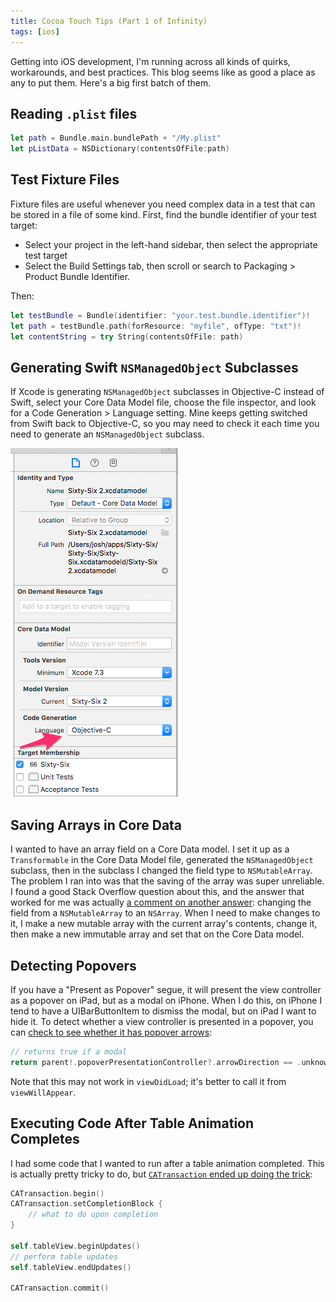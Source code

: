 ```yaml
---
title: Cocoa Touch Tips (Part 1 of Infinity)
tags: [ios]
---
```


Getting into iOS development, I'm running across all kinds of quirks, workarounds, and best practices. This blog seems like as good a place as any to put them. Here's a big first batch of them.

## Reading `.plist` files

```swift
let path = Bundle.main.bundlePath + "/My.plist"
let pListData = NSDictionary(contentsOfFile:path)
```

## Test Fixture Files

Fixture files are useful whenever you need complex data in a test that can be stored in a file of some kind. First, find the bundle identifier of your test target:

* Select your project in the left-hand sidebar, then select the appropriate test target
* Select the Build Settings tab, then scroll or search to Packaging > Product Bundle Identifier.

Then:

```swift
let testBundle = Bundle(identifier: "your.test.bundle.identifier")!
let path = testBundle.path(forResource: "myfile", ofType: "txt")!
let contentString = try String(contentsOfFile: path)
```

## Generating Swift `NSManagedObject` Subclasses

If Xcode is generating `NSManagedObject` subclasses in Objective-C instead of Swift, select your Core Data Model file, choose the file inspector, and look for a Code Generation > Language setting. Mine keeps getting switched from Swift back to Objective-C, so you may need to check it each time you need to generate an `NSManagedObject` subclass.

![Setting the model file language](/img/posts/cocoa-touch-tips/model-file-language.png)

## Saving Arrays in Core Data

I wanted to have an array field on a Core Data model. I set it up as a `Transformable` in the Core Data Model file, generated the `NSManagedObject` subclass, then in the subclass I changed the field type to `NSMutableArray`. The problem I ran into was that the saving of the array was super unreliable. I found a good Stack Overflow question about this, and the answer that worked for me was actually [a comment on another answer](http://stackoverflow.com/questions/3057168/core-data-not-saving-changes-to-transformable-property#comment4307153_3059081): changing the field from a `NSMutableArray` to an `NSArray`. When I need to make changes to it, I make a new mutable array with the current array's contents, change it, then make a new immutable array and set that on the Core Data model.

## Detecting Popovers

If you have a "Present as Popover" segue, it will present the view controller as a popover on iPad, but as a modal on iPhone. When I do this, on iPhone I tend to have a UIBarButtonItem to dismiss the modal, but on iPad I want to hide it. To detect whether a view controller is presented in a popover, you can [check to see whether it has popover arrows](http://stackoverflow.com/questions/4191840/determine-if-a-view-is-inside-of-a-popover-view/31656088#31656088):

```swift
// returns true if a modal
return parent!.popoverPresentationController?.arrowDirection == .unknown
```

Note that this may not work in `viewDidLoad`; it's better to call it from `viewWillAppear`.

## Executing Code After Table Animation Completes

I had some code that I wanted to run after a table animation completed. This is actually pretty tricky to do, but [`CATransaction` ended up doing the trick](http://stackoverflow.com/questions/8794501/uitableview-beginupdates-endupdates-callback/14632439#14632439):

```swift
CATransaction.begin()
CATransaction.setCompletionBlock {
    // what to do upon completion
}

self.tableView.beginUpdates()
// perform table updates
self.tableView.endUpdates()

CATransaction.commit()
```
